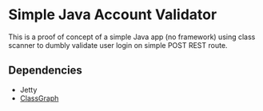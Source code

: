 # Simple Java Account Validator

This is a proof of concept of a simple Java app (no framework) using class scanner to dumbly
validate user login on simple POST REST route.

## Dependencies

- Jetty
- [ClassGraph](https://github.com/classgraph/classgraph)